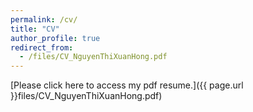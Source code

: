 ```yaml
---
permalink: /cv/
title: "CV"
author_profile: true
redirect_from: 
  - /files/CV_NguyenThiXuanHong.pdf
---
```

[Please click here to access my pdf resume.]({{ page.url }}files/CV_NguyenThiXuanHong.pdf)